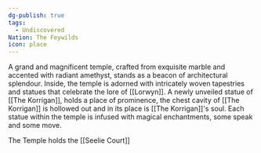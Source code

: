 ```yaml
---
dg-publish: true
tags:
  - Undiscovered
Nation: The Feywilds
icon: place
---
```

A grand and magnificent temple, crafted from exquisite marble and accented with radiant amethyst, stands as a beacon of architectural splendour. Inside, the temple is adorned with intricately woven tapestries and statues that celebrate the lore of [[Lorwyn]]. A newly unveiled statue of [[The Korrigan]], holds a place of prominence, the chest cavity of [[The Korrigan]] is hollowed out and in its place is [[The Korrigan]]'s soul. Each statue within the temple is infused with magical enchantments, some speak and some move.

The Temple holds the [[Seelie Court]]
